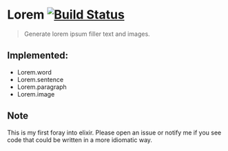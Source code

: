 Lorem [![Build Status](https://travis-ci.org/chriskjaer/lorem.svg)](https://travis-ci.org/chriskjaer/lorem)
=====
> Generate lorem ipsum filler text and images.

## Implemented:
- Lorem.word
- Lorem.sentence
- Lorem.paragraph
- Lorem.image


## Note
This is my first foray into elixir. Please open an issue or notify me if you see
code that could be written in a more idiomatic way.
